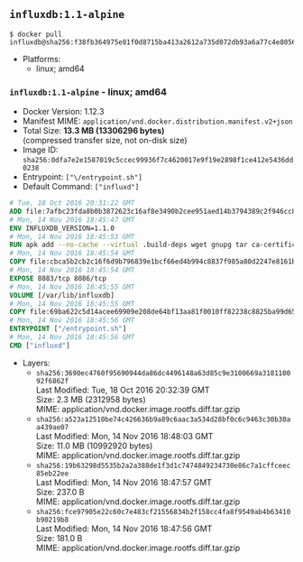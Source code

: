 ## `influxdb:1.1-alpine`

```console
$ docker pull influxdb@sha256:f38fb364975e81f0d8715ba413a2612a735d072db93a6a77c4e8056b7581bc84
```

-	Platforms:
	-	linux; amd64

### `influxdb:1.1-alpine` - linux; amd64

-	Docker Version: 1.12.3
-	Manifest MIME: `application/vnd.docker.distribution.manifest.v2+json`
-	Total Size: **13.3 MB (13306296 bytes)**  
	(compressed transfer size, not on-disk size)
-	Image ID: `sha256:0dfa7e2e1587019c5ccec99936f7c4620017e9f19e2898f1ce412e5436dd0238`
-	Entrypoint: `["\/entrypoint.sh"]`
-	Default Command: `["influxd"]`

```dockerfile
# Tue, 18 Oct 2016 20:31:22 GMT
ADD file:7afbc23fda8b0b3872623c16af8e3490b2cee951aed14b3794389c2f946cc8c7 in / 
# Mon, 14 Nov 2016 18:45:47 GMT
ENV INFLUXDB_VERSION=1.1.0
# Mon, 14 Nov 2016 18:45:53 GMT
RUN apk add --no-cache --virtual .build-deps wget gnupg tar ca-certificates &&     update-ca-certificates &&     gpg --keyserver hkp://ha.pool.sks-keyservers.net         --recv-keys 05CE15085FC09D18E99EFB22684A14CF2582E0C5 &&     wget -q https://dl.influxdata.com/influxdb/releases/influxdb-${INFLUXDB_VERSION}-static_linux_amd64.tar.gz.asc &&     wget -q https://dl.influxdata.com/influxdb/releases/influxdb-${INFLUXDB_VERSION}-static_linux_amd64.tar.gz &&     gpg --batch --verify influxdb-${INFLUXDB_VERSION}-static_linux_amd64.tar.gz.asc influxdb-${INFLUXDB_VERSION}-static_linux_amd64.tar.gz &&     mkdir -p /usr/src &&     tar -C /usr/src -xzf influxdb-${INFLUXDB_VERSION}-static_linux_amd64.tar.gz &&     rm -f /usr/src/influxdb-*/influxdb.conf &&     chmod +x /usr/src/influxdb-*/* &&     cp -a /usr/src/influxdb-*/* /usr/bin/ &&     rm -rf *.tar.gz* /usr/src /root/.gnupg &&     apk del .build-deps
# Mon, 14 Nov 2016 18:45:54 GMT
COPY file:cbca5b2cb2c16f6d9b796839e1bcf66ed4b994c8837f985a80d2247e8161bcc7 in /etc/influxdb/influxdb.conf 
# Mon, 14 Nov 2016 18:45:54 GMT
EXPOSE 8083/tcp 8086/tcp
# Mon, 14 Nov 2016 18:45:55 GMT
VOLUME [/var/lib/influxdb]
# Mon, 14 Nov 2016 18:45:55 GMT
COPY file:69ba622c5d14acee69909e208de64bf13aa81f0010ff82238c8825ba99d65290 in /entrypoint.sh 
# Mon, 14 Nov 2016 18:45:56 GMT
ENTRYPOINT ["/entrypoint.sh"]
# Mon, 14 Nov 2016 18:45:56 GMT
CMD ["influxd"]
```

-	Layers:
	-	`sha256:3690ec4760f95690944da86dc4496148a63d85c9e3100669a318110092f6862f`  
		Last Modified: Tue, 18 Oct 2016 20:32:39 GMT  
		Size: 2.3 MB (2312958 bytes)  
		MIME: application/vnd.docker.image.rootfs.diff.tar.gzip
	-	`sha256:a523a12510be74c426636b9a89c6aac3a534d28bf0c6c9463c30b30aa439ae07`  
		Last Modified: Mon, 14 Nov 2016 18:48:03 GMT  
		Size: 11.0 MB (10992920 bytes)  
		MIME: application/vnd.docker.image.rootfs.diff.tar.gzip
	-	`sha256:19b63298d5535b2a2a388de1f3d1c7474849234730e86c7a1cffceec85eb22ee`  
		Last Modified: Mon, 14 Nov 2016 18:47:57 GMT  
		Size: 237.0 B  
		MIME: application/vnd.docker.image.rootfs.diff.tar.gzip
	-	`sha256:fce97905e22c60c7e483cf21556834b2f158cc4fa8f9549ab4b63410b90219b8`  
		Last Modified: Mon, 14 Nov 2016 18:47:56 GMT  
		Size: 181.0 B  
		MIME: application/vnd.docker.image.rootfs.diff.tar.gzip

